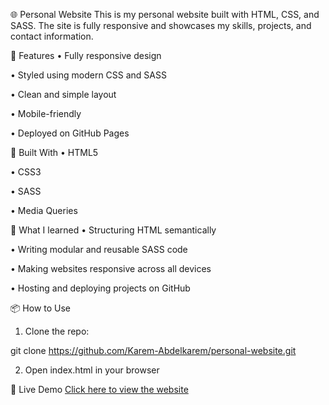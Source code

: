 🌐 Personal Website
This is my personal website built with HTML, CSS, and SASS. The site is fully responsive and showcases my skills, projects, and contact information.

🚀 Features
• Fully responsive design

• Styled using modern CSS and SASS

• Clean and simple layout

• Mobile-friendly

• Deployed on GitHub Pages



🔧 Built With
• HTML5

• CSS3

• SASS

• Media Queries

🧠 What I learned
• Structuring HTML semantically

• Writing modular and reusable SASS code

• Making websites responsive across all devices

• Hosting and deploying projects on GitHub


📦 How to Use

1. Clone the repo:

git clone https://github.com/Karem-Abdelkarem/personal-website.git

2. Open index.html in your browser


📍 Live Demo
[Click here to view the website](https://karem-abdelkarem.github.io/personal-website/)

